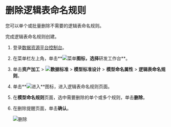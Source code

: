 # 删除逻辑表命名规则

您可以单个或批量删除不需要的逻辑表命名规则。

完成逻辑表命名规则创建。

1.  登录[数据资源平台控制台](https://dataq.console.aliyun.com)。

2.  在菜单栏左上角，单击**![菜单](https://static-aliyun-doc.oss-accelerate.aliyuncs.com/assets/img/zh-CN/6504337061/p188771.png)**图标，选择**研发工作台**。

3.  单击**资产加工** \> **![数据标准](https://static-aliyun-doc.oss-accelerate.aliyuncs.com/assets/img/zh-CN/6358100161/p208862.png)** \> **模型标准设计** \> **模型命名属性** \> **逻辑表命名规则**。

4.  单击**![进入](https://static-aliyun-doc.oss-accelerate.aliyuncs.com/assets/img/zh-CN/6504337061/p188815.png)**图标，进入逻辑表命名规则页面。

5.  在**模型命名规则**页面，选中需要删除的单个或多个规则，单击**删除**。

6.  在删除提醒页面，单击**确认**。

    ![删除](https://static-aliyun-doc.oss-accelerate.aliyuncs.com/assets/img/zh-CN/9366160161/p213069.png)


